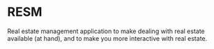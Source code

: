 # RESM
 Real estate management application to make dealing with real estate available (at hand), and to make you more interactive with real estate.
